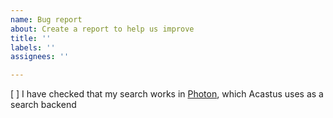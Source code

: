 ```yaml
---
name: Bug report
about: Create a report to help us improve
title: ''
labels: ''
assignees: ''

---
```


[ ] I have checked that my search works in [Photon](https://photon.komoot.io/), which Acastus uses as a search backend
